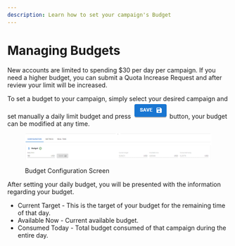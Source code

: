 ```yaml
---
description: Learn how to set your campaign's Budget
---
```


# Managing Budgets

New accounts are limited to spending $30 per day per campaign. If you need a higher budget, you can submit a Quota Increase Request and after review your limit will be increased.

To set a budget to your campaign, simply select your desired campaign and set manually a daily limit budget and press <img src="../../.gitbook/assets/image (14) (3).png" alt="Save" data-size="line"> button, your budget can be modified at any time.

<figure><img src="../../.gitbook/assets/image (83).png" alt=""><figcaption><p>Budget Configuration Screen</p></figcaption></figure>

After setting your daily budget, you will be presented with the information regarding your budget.

* Current Target - This is the target of your budget for the remaining time of that day.
* Available Now - Current available budget.
* Consumed Today - Total budget consumed of that campaign during the entire day.

